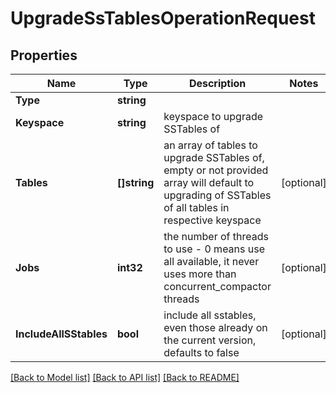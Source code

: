 # UpgradeSsTablesOperationRequest

## Properties

Name | Type | Description | Notes
------------ | ------------- | ------------- | -------------
**Type** | **string** |  | 
**Keyspace** | **string** | keyspace to upgrade SSTables of  | 
**Tables** | **[]string** | an array of tables to upgrade SSTables of, empty or not provided array will default to upgrading of SSTables of all tables in respective keyspace  | [optional] 
**Jobs** | **int32** | the number of threads to use - 0 means use all available, it never uses more than concurrent_compactor threads  | [optional] 
**IncludeAllSStables** | **bool** | include all sstables, even those already on the current version, defaults to false | [optional] 

[[Back to Model list]](../README.md#documentation-for-models) [[Back to API list]](../README.md#documentation-for-api-endpoints) [[Back to README]](../README.md)


